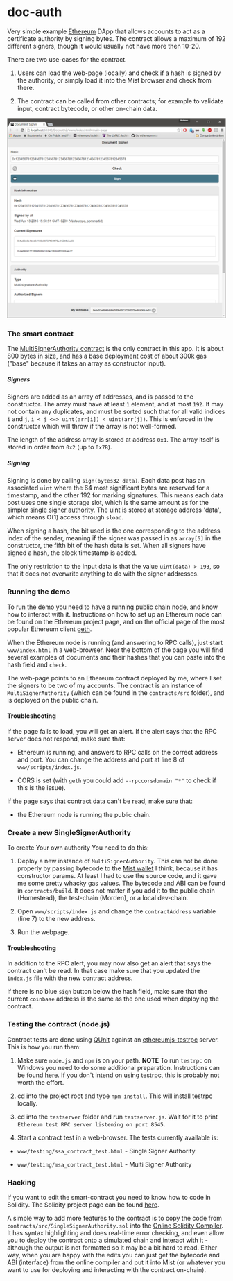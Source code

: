 # doc-auth

Very simple example [Ethereum](https://www.ethereum.org/) DApp that allows accounts to act as a certificate authority by signing bytes. The contract allows a maximum of 192 different signers, though it would usually not have more then 10-20.

There are two use-cases for the contract.

1. Users can load the web-page (locally) and check if a hash is signed by the authority, or simply load it into the Mist browser and check from there.

2. The contract can be called from other contracts; for example to validate input, contract bytecode, or other on-chain data.

![docauth02.png](./images/docauth02.png)

### The smart contract

The [MultiSignerAuthority contract](https://github.com/androlo/doc-auth-multi/blob/master/contracts/src/MultiSignerAuthority.sol) is the only contract in this app. It is about 800 bytes in size, and has a base deployment cost of about 300k gas ("base" because it takes an array as constructor input).

##### Signers

Signers are added as an array of addresses, and is passed to the constructor. The array must have at least `1` element, and at most `192`. It may not contain any duplicates, and must be sorted such that for all valid indices `i` and `j`, `i < j <=> uint(arr[i]) < uint(arr[j])`. This is enforced in the constructor which will throw if the array is not well-formed.

The length of the address array is stored at address `0x1`. The array itself is stored in order from `0x2` (up to `0x7B`).

##### Signing

Signing is done by calling `sign(bytes32 data)`. Each data post has an associated `uint` where the 64 most significant bytes are reserved for a timestamp, and the other 192 for marking signatures. This means each data post uses one single storage slot, which is the same amount as for the simpler [single signer authority](https://github.com/androlo/doc-auth). The uint is stored at storage address 'data', which means O(1) access through `sload`.

When signing a hash, the bit used is the one corresponding to the address index of the sender, meaning if the signer was passed in as `array[5]` in the constructor, the fifth bit of the hash data is set. When all signers have signed a hash, the block timestamp is added.

The only restriction to the input data is that the value `uint(data) > 193`, so that it does not overwrite anything to do with the signer addresses.

### Running the demo

To run the demo you need to have a running public chain node, and know how to interact with it. Instructions on how to set up an Ethereum node can be found on the Ethereum project page, and on the official page of the most popular Ethereum client [geth](http://ethereum.github.io/go-ethereum/).

When the Ethereum node is running (and answering to RPC calls), just start `www/index.html` in a web-browser. Near the bottom of the page you will find several examples of documents and their hashes that you can paste into the hash field and `check`.

The web-page points to an Ethereum contract deployed by me, where I set the signers to be two of my accounts. The contract is an instance of `MultiSignerAuthority` (which can be found in the `contracts/src` folder), and is deployed on the public chain.

#### Troubleshooting

If the page fails to load, you will get an alert. If the alert says that the RPC server does not respond, make sure that:

- Ethereum is running, and answers to RPC calls on the correct address and port. You can change the address and port at line 8 of `www/scripts/index.js`.

- CORS is set (with `geth` you could add `--rpccorsdomain "*"` to check if this is the issue).

If the page says that contract data can't be read, make sure that:

- the Ethereum node is running the public chain.

### Create a new SingleSignerAuthority

To create Your own authority You need to do this:

1. Deploy a new instance of `MultiSignerAuthority`. This can not be done properly by passing bytecode to the [Mist wallet](https://github.com/ethereum/mist) I think, because it has constructor params. At least I had to use the source code, and it gave me some pretty whacky gas values. The bytecode and ABI can be found in `contracts/build`. It does not matter if you add it to the public chain (Homestead), the test-chain (Morden), or a local dev-chain.

2. Open `www/scripts/index.js` and change the `contractAddress` variable (line 7) to the new address.

3. Run the webpage.

#### Troubleshooting

In addition to the RPC alert, you may now also get an alert that says the contract can't be read. In that case make sure that you updated the `index.js` file with the new contract address.

If there is no blue `sign` button below the hash field, make sure that the current `coinbase` address is the same as the one used when deploying the contract.

### Testing the contract (node.js)

Contract tests are done using [QUnit](http://qunitjs.com/) against an [ethereumjs-testrpc]((https://github.com/ethereumjs/testrpc)) server. This is how you run them:

1. Make sure `node.js` and `npm` is on your path. **NOTE** To run `testrpc` on Windows you need to do some additional preparation. Instructions can be found [here](https://github.com/ethereumjs/testrpc/wiki/Installing-TestRPC-on-Windows). If you don't intend on using testrpc, this is probably not worth the effort.

2. cd into the project root and type `npm install`. This will install testrpc locally.

3. cd into the `testserver` folder and run `testserver.js`. Wait for it to print `Ethereum test RPC server listening on port 8545`.

4. Start a contract test in a web-browser. The tests currently available is:

- `www/testing/ssa_contract_test.html` - Single Signer Authority

- `www/testing/msa_contract_test.html` - Multi Signer Authority

### Hacking

If you want to edit the smart-contract you need to know how to code in Solidity. The Solidity project page can be found [here](http://solidity.readthedocs.org/en/latest/).

A simple way to add more features to the contract is to copy the code from `contracts/src/SingleSignerAuthority.sol` into the [Online Solidity Compiler](https://chriseth.github.io/browser-solidity/). It has syntax highlighting and does real-time error checking, and even allow you to deploy the contract onto a simulated chain and interact with it - although the output is not formatted so it may be a bit hard to read. Either way, when you are happy with the edits you can just get the bytecode and ABI (interface) from the online compiler and put it into Mist (or whatever you want to use for deploying and interacting with the contract on-chain).